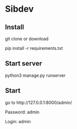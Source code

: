 # Sibdev

<h2>Install</h2>

<p>git clone or download</p>

<p>pip install -r requirements.txt</p>

<h2>Start server</h2>
<p>python3 manage.py runserver</p>

<h2>Start</h2>
<p> go to http://127.0.0.1:8000/admin/</p>
<p>Password: admin</p>
<p>Login: admin</p>
